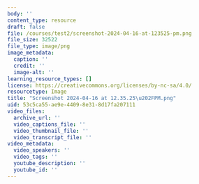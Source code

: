 ```yaml
---
body: ''
content_type: resource
draft: false
file: /courses/test2/screenshot-2024-04-16-at-123525-pm.png
file_size: 32522
file_type: image/png
image_metadata:
  caption: ''
  credit: ''
  image-alt: ''
learning_resource_types: []
license: https://creativecommons.org/licenses/by-nc-sa/4.0/
resourcetype: Image
title: "Screenshot 2024-04-16 at 12.35.25\u202FPM.png"
uid: 53c5ca55-ae9e-4409-8e31-8d17fa207111
video_files:
  archive_url: ''
  video_captions_file: ''
  video_thumbnail_file: ''
  video_transcript_file: ''
video_metadata:
  video_speakers: ''
  video_tags: ''
  youtube_description: ''
  youtube_id: ''
---
```

